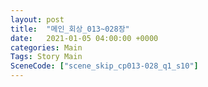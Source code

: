 ```yaml
---
layout: post
title:  "메인_회상_013~028장"
date:   2021-01-05 04:00:00 +0000
categories: Main
Tags: Story Main
SceneCode: ["scene_skip_cp013-028_q1_s10"]
---
```

